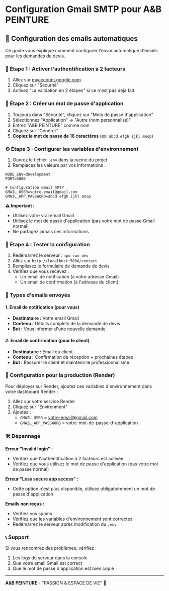 # Configuration Gmail SMTP pour A&B PEINTURE

## 📧 Configuration des emails automatiques

Ce guide vous explique comment configurer l'envoi automatique d'emails pour les demandes de devis.

### 🔐 Étape 1 : Activer l'authentification à 2 facteurs

1. Allez sur [myaccount.google.com](https://myaccount.google.com)
2. Cliquez sur "Sécurité"
3. Activez "La validation en 2 étapes" si ce n'est pas déjà fait

### 🔑 Étape 2 : Créer un mot de passe d'application

1. Toujours dans "Sécurité", cliquez sur "Mots de passe d'application"
2. Sélectionnez "Application" → "Autre (nom personnalisé)"
3. Entrez "A&B PEINTURE" comme nom
4. Cliquez sur "Générer"
5. **Copiez le mot de passe de 16 caractères** (ex: `abcd efgh ijkl mnop`)

### ⚙️ Étape 3 : Configurer les variables d'environnement

1. Ouvrez le fichier `.env` dans la racine du projet
2. Remplacez les valeurs par vos informations :

```env
NODE_ENV=development
PORT=5000

# Configuration Gmail SMTP
GMAIL_USER=votre-email@gmail.com
GMAIL_APP_PASSWORD=abcd efgh ijkl mnop
```

**⚠️ Important :**
- Utilisez votre vrai email Gmail
- Utilisez le mot de passe d'application (pas votre mot de passe Gmail normal)
- Ne partagez jamais ces informations

### 🚀 Étape 4 : Tester la configuration

1. Redémarrez le serveur : `npm run dev`
2. Allez sur `http://localhost:5000/contact`
3. Remplissez le formulaire de demande de devis
4. Vérifiez que vous recevez :
   - Un email de notification (à votre adresse Gmail)
   - Un email de confirmation (à l'adresse du client)

### 📧 Types d'emails envoyés

#### 1. Email de notification (pour vous)
- **Destinataire :** Votre email Gmail
- **Contenu :** Détails complets de la demande de devis
- **But :** Vous informer d'une nouvelle demande

#### 2. Email de confirmation (pour le client)
- **Destinataire :** Email du client
- **Contenu :** Confirmation de réception + prochaines étapes
- **But :** Rassurer le client et maintenir le professionnalisme

### 🔧 Configuration pour la production (Render)

Pour déployer sur Render, ajoutez ces variables d'environnement dans votre dashboard Render :

1. Allez sur votre service Render
2. Cliquez sur "Environment"
3. Ajoutez :
   - `GMAIL_USER` = votre-email@gmail.com
   - `GMAIL_APP_PASSWORD` = votre-mot-de-passe-d-application

### 🛠️ Dépannage

**Erreur "Invalid login" :**
- Vérifiez que l'authentification à 2 facteurs est activée
- Vérifiez que vous utilisez le mot de passe d'application (pas votre mot de passe normal)

**Erreur "Less secure app access" :**
- Cette option n'est plus disponible, utilisez obligatoirement un mot de passe d'application

**Emails non reçus :**
- Vérifiez vos spams
- Vérifiez que les variables d'environnement sont correctes
- Redémarrez le serveur après modification du `.env`

### 📞 Support

Si vous rencontrez des problèmes, vérifiez :
1. Les logs du serveur dans la console
2. Que votre email Gmail est correct
3. Que le mot de passe d'application est bien copié

---

**A&B PEINTURE** - "PASSION & ESPACE DE VIE" 🎨
